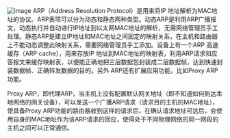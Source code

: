 ![image](https://github.com/user-attachments/assets/f883d3cb-6aa1-4adb-849c-e2290b133edf)
ARP（Address Resolution Protocol）是用来将IP 地址解析为MAC地址的协议。ARP表项可以分为动态和静态两种类型。动态ARP是利用ARP广播报文，动态执行并自动进行IP地址到以太网MAC地址的解析，无需网络管理员手工处理。静态ARP是建立IP地址和MAC地址之间固定的映射关系，在主机和路由器上不能动态调整此映射关系，需要网络管理员手工添加。设备上有一个ARP 高速缓存（ARP cache），用来存放IP 地址到MAC地址的映射表，利用ARP请求和应答报文来缓存映射表，以便能正确地把三层数据包封装成二层数据帧，达到快速封装数据帧、正确转发数据的目的。另外 ARP还有扩展应用功能，比如Proxy ARP功能。

Proxy ARP，即代理ARP，当主机上没有配置默认网关地址（即不知道如何到达本地网络的网关设备），可以发送一个广播ARP请求（请求目的主机的MAC地址），使具备Proxy ARP功能的路由器收到这样的请求后，在确认请求地址可达后，会使用自身的MAC地址作为该ARP请求的回应，使得处于不同物理网络的同一网段的主机之间可以正常通信。
